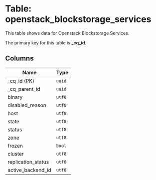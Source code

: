 # Table: openstack_blockstorage_services

This table shows data for Openstack Blockstorage Services.

The primary key for this table is **_cq_id**.

## Columns

| Name          | Type          |
| ------------- | ------------- |
|_cq_id (PK)|`uuid`|
|_cq_parent_id|`uuid`|
|binary|`utf8`|
|disabled_reason|`utf8`|
|host|`utf8`|
|state|`utf8`|
|status|`utf8`|
|zone|`utf8`|
|frozen|`bool`|
|cluster|`utf8`|
|replication_status|`utf8`|
|active_backend_id|`utf8`|